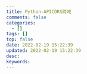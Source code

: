 ```yaml
---
title: Python-APICORS跨域
comments: false
categories:
  - []
tags: []
top: false
date: 2022-02-19 15:22:39
updated: 2022-02-19 15:22:39
desc:
keywords:
---
```

